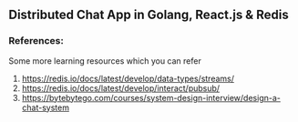 ## Distributed Chat App in Golang, React.js & Redis

### References:

Some more learning resources which you can refer

1. https://redis.io/docs/latest/develop/data-types/streams/
2. https://redis.io/docs/latest/develop/interact/pubsub/
3. https://bytebytego.com/courses/system-design-interview/design-a-chat-system
